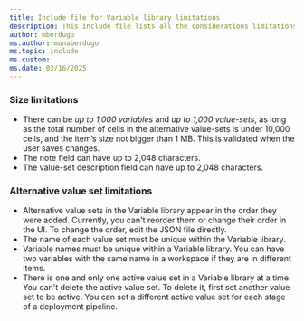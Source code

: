 ```yaml
---
title: Include file for Variable library limitations
description: This include file lists all the considerations limitations to consider when working with Variable libraries. 
author: mberdugo
ms.author: monaberdugo
ms.topic: include
ms.custom: 
ms.date: 03/16/2025
---
```


### Size limitations

* There can be *up to 1,000 variables* and *up to 1,000 value-sets*, as long as the total number of cells in the alternative value-sets is under 10,000 cells, and the item’s size not bigger than 1 MB. This is validated when the user saves changes.
* The note field can have up to 2,048 characters.
* The value-set description field can have up to 2,048 characters.

### Alternative value set limitations

* Alternative value sets in the Variable library appear in the order they were added. Currently, you can't reorder them or change their order in the UI. To change the order, edit the JSON file directly.
* The name of each value set must be unique within the Variable library.
* Variable names must be unique within a Variable library. You can have two variables with the same name in a workspace if they are in different items.
* There is one and only one active value set in a Variable library at a time. You can't delete the active value set. To delete it, first set another value set to be active. You can set a different active value set for each stage of a deployment pipeline.
